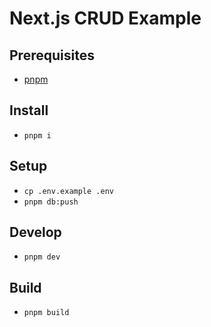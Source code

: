 # Next.js CRUD Example

## Prerequisites

- [pnpm](https://pnpm.io/)

## Install

- `pnpm i`

## Setup

- `cp .env.example .env`
- `pnpm db:push`

## Develop

- `pnpm dev`

## Build

- `pnpm build`
